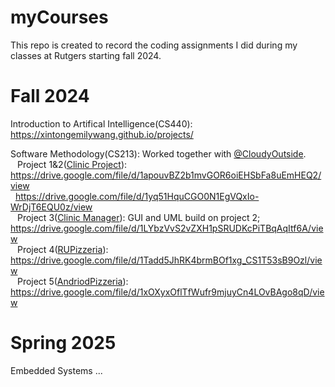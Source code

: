 # myCourses
This repo is created to record the coding assignments I did during my classes at Rutgers starting fall 2024.

# Fall 2024
Introduction to Artifical Intelligence(CS440): https://xintongemilywang.github.io/projects/


Software Methodology(CS213): Worked together with [@CloudyOutside](https://www.github.com/CloudyOutside). <br/>
&ensp; Project 1&2([Clinic Project](https://github.com/scarletrat/ClinicProject)): https://drive.google.com/file/d/1apouvBZ2b1mvGOR6oiEHSbFa8uEmHEQ2/view <br/> 
&nbsp; https://drive.google.com/file/d/1yq51HquCGO0N1EgVQxIo-WrDjT6EQU0z/view <br/>
&ensp; Project 3([Clinic Manager](https://github.com/scarletrat/ClinicManager)): GUI and UML build on project 2; https://drive.google.com/file/d/1LYbzVvS2vZXH1pSRUDKcPiTBqAqItf6A/view <br/>
&ensp; Project 4([RUPizzeria](https://github.com/scarletrat/RUPizzeria)): https://drive.google.com/file/d/1Tadd5JhRK4brmBOf1xg_CS1T53sB9Ozl/view <br/>
&ensp; Project 5([AndriodPizzeria](https://github.com/scarletrat/AndriodPizzeria)): https://drive.google.com/file/d/1xOXyxOflTfWufr9mjuyCn4LOvBAgo8qD/view <br/>

# Spring 2025
Embedded Systems ...
